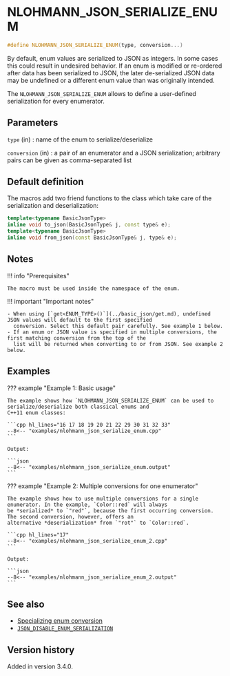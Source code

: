 # NLOHMANN_JSON_SERIALIZE_ENUM

```cpp
#define NLOHMANN_JSON_SERIALIZE_ENUM(type, conversion...)
```

By default, enum values are serialized to JSON as integers. In some cases this could result in undesired behavior. If an
enum is modified or re-ordered after data has been serialized to JSON, the later de-serialized JSON data may be
undefined or a different enum value than was originally intended.

The `NLOHMANN_JSON_SERIALIZE_ENUM` allows to define a user-defined serialization for every enumerator.

## Parameters

`type` (in)
:   name of the enum to serialize/deserialize

`conversion` (in)
:   a pair of an enumerator and a JSON serialization; arbitrary pairs can be given as comma-separated list

## Default definition

The macros add two friend functions to the class which take care of the serialization and deserialization:

```cpp
template<typename BasicJsonType>
inline void to_json(BasicJsonType& j, const type& e);
template<typename BasicJsonType>
inline void from_json(const BasicJsonType& j, type& e);
```

## Notes

!!! info "Prerequisites"

    The macro must be used inside the namespace of the enum.

!!! important "Important notes"

    - When using [`get<ENUM_TYPE>()`](../basic_json/get.md), undefined JSON values will default to the first specified
      conversion. Select this default pair carefully. See example 1 below.
    - If an enum or JSON value is specified in multiple conversions, the first matching conversion from the top of the
      list will be returned when converting to or from JSON. See example 2 below.

## Examples

??? example "Example 1: Basic usage"

    The example shows how `NLOHMANN_JSON_SERIALIZE_ENUM` can be used to serialize/deserialize both classical enums and
    C++11 enum classes:

    ```cpp hl_lines="16 17 18 19 20 21 22 29 30 31 32 33"
    --8<-- "examples/nlohmann_json_serialize_enum.cpp"
    ```

    Output:
    
    ```json
    --8<-- "examples/nlohmann_json_serialize_enum.output"
    ```

??? example "Example 2: Multiple conversions for one enumerator"

    The example shows how to use multiple conversions for a single enumerator. In the example, `Color::red` will always
    be *serialized* to `"red"`, because the first occurring conversion. The second conversion, however, offers an
    alternative *deserialization* from `"rot"` to `Color::red`.

    ```cpp hl_lines="17"
    --8<-- "examples/nlohmann_json_serialize_enum_2.cpp"
    ```

    Output:
    
    ```json
    --8<-- "examples/nlohmann_json_serialize_enum_2.output"
    ```

## See also

- [Specializing enum conversion](../../features/enum_conversion.md)
- [`JSON_DISABLE_ENUM_SERIALIZATION`](json_disable_enum_serialization.md)

## Version history

Added in version 3.4.0.
